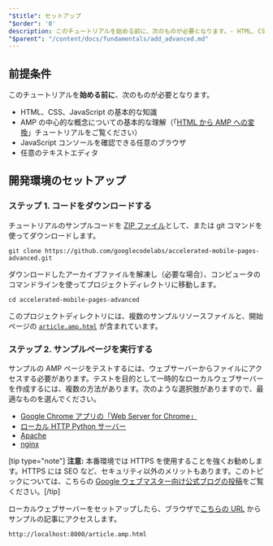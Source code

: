 ```yaml
---
"$title": セットアップ
"$order": '0'
description: このチュートリアルを始める前に、次のものが必要となります。- HTML、CSS、JavaScript の基本的な知識 - AMP の中心的概念の基本的な知識 ...
"$parent": "/content/docs/fundamentals/add_advanced.md"
---
```


## 前提条件

このチュートリアルを**始める前に**、次のものが必要となります。

- HTML、CSS、JavaScript の基本的な知識
- AMP の中心的な概念についての基本的な理解（「[HTML から AMP への変換](../../../../documentation/guides-and-tutorials/start/converting/index.md)」チュートリアルをご覧ください）
- JavaScript コンソールを確認できる任意のブラウザ
- 任意のテキストエディタ

## 開発環境のセットアップ

### ステップ 1. コードをダウンロードする

チュートリアルのサンプルコードを [ZIP ファイル](https://github.com/googlecodelabs/accelerated-mobile-pages-advanced/archive/master.zip)として、または git コマンドを使ってダウンロードします。

```shell
git clone https://github.com/googlecodelabs/accelerated-mobile-pages-advanced.git
```

ダウンロードしたアーカイブファイルを解凍し（必要な場合）、コンピュータのコマンドラインを使ってプロジェクトディレクトリに移動します。

```shell
cd accelerated-mobile-pages-advanced
```

このプロジェクトディレクトリには、複数のサンプルリソースファイルと、開始ページの [`article.amp.html`](https://github.com/googlecodelabs/accelerated-mobile-pages-advanced/blob/master/article.amp.html) が含まれています。

### ステップ 2. サンプルページを実行する

サンプルの AMP ページをテストするには、ウェブサーバーからファイルにアクセスする必要があります。テストを目的として一時的なローカルウェブサーバーを作成するには、複数の方法があります。次のような選択肢がありますので、最適なものを選んでください。

- [Google Chrome アプリの「Web Server for Chrome」](https://chrome.google.com/webstore/detail/web-server-for-chrome/ofhbbkphhbklhfoeikjpcbhemlocgigb)
- [ローカル HTTP Python サーバー](https://developer.mozilla.org/en-US/docs/Learn/Common_questions/set_up_a_local_testing_server#Running_a_simple_local_HTTP_server)
- [Apache](https://httpd.apache.org/docs/2.4/getting-started.html)
- [nginx](http://nginx.org/)

[tip type="note"] <strong>注意:</strong> 本番環境では HTTPS を使用することを強くお勧めします。HTTPS には SEO など、セキュリティ以外のメリットもあります。このトピックについては、こちらの [Google ウェブマスター向け公式ブログの投稿](https://webmasters.googleblog.com/2014/08/https-as-ranking-signal.html)をご覧ください。[/tip]

ローカルウェブサーバーをセットアップしたら、ブラウザで[こちらの URL](http://localhost:8000/article.amp.html) からサンプルの記事にアクセスします。

```text
http://localhost:8000/article.amp.html
```
